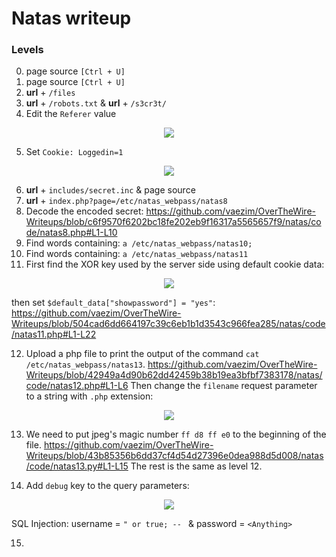 # Natas writeup

### Levels
0) page source `[Ctrl + U]`
1) page source `[Ctrl + U]`
2) **url** + `/files`
3) **url** + `/robots.txt` & **url** + `/s3cr3t/`
4) Edit the `Referer` value

<p align="center">
  <img src="https://github.com/vaezim/OverTheWire-Writeups/blob/master/natas/media/natas5.png" />
</p>

5) Set `Cookie: Loggedin=1`

<p align="center">
  <img src="https://github.com/vaezim/OverTheWire-Writeups/blob/master/natas/media/natas6.png" />
</p>

6) **url** + `includes/secret.inc` & page source
7) **url** + `index.php?page=/etc/natas_webpass/natas8`
8) Decode the encoded secret:
https://github.com/vaezim/OverTheWire-Writeups/blob/c6f9570f6202bc18fe202eb9f16317a5565657f9/natas/code/natas8.php#L1-L10
9) Find words containing: `a /etc/natas_webpass/natas10;`
10) Find words containing: `a /etc/natas_webpass/natas11`
11) First find the XOR key used by the server side using default cookie data:

<p align="center">
  <img src="https://github.com/vaezim/OverTheWire-Writeups/blob/master/natas/media/natas11.png" />
</p>

then set `$default_data["showpassword"] = "yes"`:
https://github.com/vaezim/OverTheWire-Writeups/blob/504cad6dd664197c39c6eb1b1d3543c966fea285/natas/code/natas11.php#L1-L22

12) Upload a php file to print the output of the command `cat /etc/natas_webpass/natas13`. 
https://github.com/vaezim/OverTheWire-Writeups/blob/42949a4d90b62dd42459b38b19ea3bfbf7383178/natas/code/natas12.php#L1-L6
Then change the `filename` request parameter to a string with `.php` extension:

<p align="center">
  <img src="https://github.com/vaezim/OverTheWire-Writeups/blob/master/natas/media/natas12.png" />
</p>

13) We need to put jpeg's magic number `ff d8 ff e0` to the beginning of the file.
https://github.com/vaezim/OverTheWire-Writeups/blob/43b85356b6dd37cf4d54d27396e0dea988d5d008/natas/code/natas13.py#L1-L15
The rest is the same as level 12.

14) Add `debug` key to the query parameters:

<p align="center">
  <img src="https://github.com/vaezim/OverTheWire-Writeups/blob/master/natas/media/natas14.png" />
</p>

SQL Injection: username = `" or true; -- ` & password = `<Anything>`

15) 
